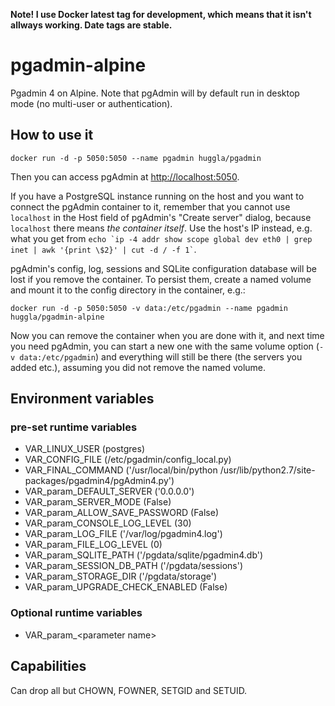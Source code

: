 **Note! I use Docker latest tag for development, which means that it isn't allways working. Date tags are stable.**

# pgadmin-alpine
Pgadmin 4 on Alpine. Note that pgAdmin will by default run in desktop mode (no multi-user or authentication).

## How to use it
```
docker run -d -p 5050:5050 --name pgadmin huggla/pgadmin
```
Then you can access pgAdmin at <http://localhost:5050>.

If you have a PostgreSQL instance running on the host and you want to connect the pgAdmin container to it, remember that you cannot use `localhost` in the Host field of pgAdmin's "Create server" dialog, because `localhost` there means *the container itself*. Use the host's IP instead, e.g. what you get from `` echo `ip -4 addr show scope global dev eth0 | grep inet | awk '{print \$2}' | cut -d / -f 1` ``.

pgAdmin's config, log, sessions and SQLite configuration database will be lost if you remove the container. To persist them, create a named volume and mount it to the config directory in the container, e.g.:
```
docker run -d -p 5050:5050 -v data:/etc/pgadmin --name pgadmin huggla/pgadmin-alpine
```
Now you can remove the container when you are done with it, and next time you need pgAdmin, you can start a new one with the same volume option (`-v data:/etc/pgadmin`) and everything will still be there (the servers you added etc.), assuming you did not remove the named volume.

## Environment variables
### pre-set runtime variables
* VAR_LINUX_USER (postgres)
* VAR_CONFIG_FILE (/etc/pgadmin/config_local.py)
* VAR_FINAL_COMMAND ('/usr/local/bin/python /usr/lib/python2.7/site-packages/pgadmin4/pgAdmin4.py')
* VAR_param_DEFAULT_SERVER ('0.0.0.0')
* VAR_param_SERVER_MODE (False)
* VAR_param_ALLOW_SAVE_PASSWORD (False)
* VAR_param_CONSOLE_LOG_LEVEL (30)
* VAR_param_LOG_FILE ('/var/log/pgadmin4.log')
* VAR_param_FILE_LOG_LEVEL (0)
* VAR_param_SQLITE_PATH ('/pgdata/sqlite/pgadmin4.db')
* VAR_param_SESSION_DB_PATH ('/pgdata/sessions')
* VAR_param_STORAGE_DIR ('/pgdata/storage')
* VAR_param_UPGRADE_CHECK_ENABLED (False)

### Optional runtime variables
* VAR_param_&lt;parameter name&gt;

## Capabilities
Can drop all but CHOWN, FOWNER, SETGID and SETUID.
